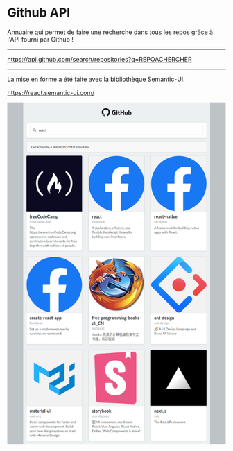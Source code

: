 # Github API

Annuaire qui permet de faire une recherche dans tous les repos grâce à l'API fourni par Github !

***

https://api.github.com/search/repositories?q=REPOACHERCHER

***

La mise en forme a été faite avec la bibliothèque Semantic-UI.

https://react.semantic-ui.com/

![resultat](docs/resultat.png)
